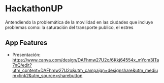 # HackathonUP

Antendiendo la problemática de la movilidad en las ciudades que incluye problemas como: la saturación del transporte publico, el estres 

## App Features
- Presentación: https://www.canva.com/design/DAFhmw27U2o/6Kkj64554x_mYom3ITa7nQ/edit?utm_content=DAFhmw27U2o&utm_campaign=designshare&utm_medium=link2&utm_source=sharebutton
